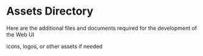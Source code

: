 # Assets Directory

Here are the additional files and documents required for the development of the Web UI

icons, logos, or other assets if needed

